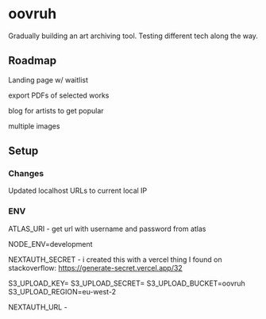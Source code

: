 # oovruh

Gradually building an art archiving tool. Testing different tech along the way.

## Roadmap

Landing page w/ waitlist

export PDFs of selected works

blog for artists to get popular

multiple images

## Setup

### Changes

Updated localhost URLs to current local IP

### ENV

ATLAS_URI - get url with username and password from atlas

NODE_ENV=development

NEXTAUTH_SECRET - i created this with a vercel thing I found on stackoverflow: https://generate-secret.vercel.app/32

S3_UPLOAD_KEY=
S3_UPLOAD_SECRET=
S3_UPLOAD_BUCKET=oovruh
S3_UPLOAD_REGION=eu-west-2

NEXTAUTH_URL - 
